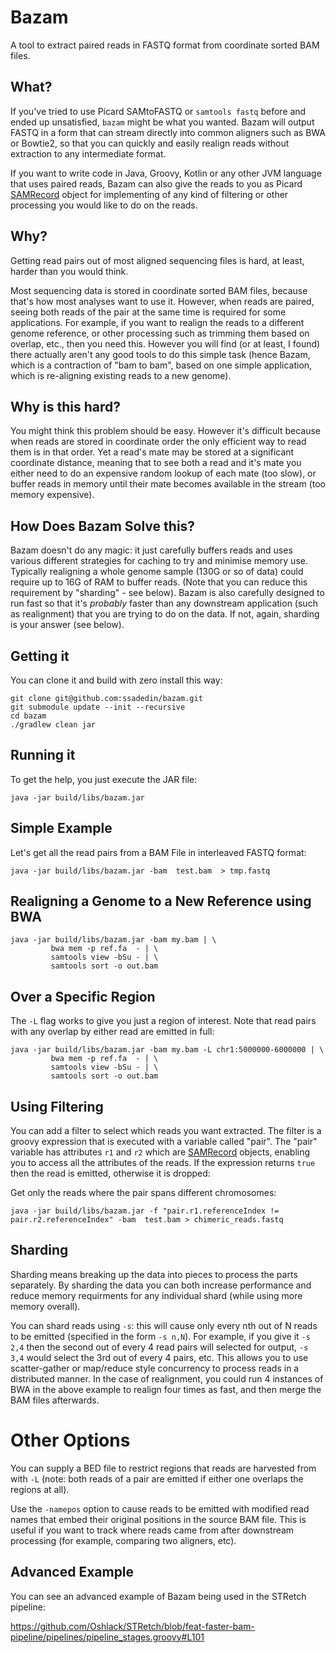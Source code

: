 # Bazam

A tool to extract paired reads in FASTQ format from coordinate sorted BAM files.

## What?

If you've tried to use Picard SAMtoFASTQ or `samtools fastq` before and 
ended up unsatisfied, `bazam` might be what you wanted. Bazam will output
FASTQ in a form that can stream directly into common aligners such as
BWA or Bowtie2, so that you can quickly and easily realign reads without
extraction to any intermediate format.

If you want to write code in Java, Groovy, Kotlin or any other JVM language
that uses paired reads, Bazam can also give the reads
to you as Picard [SAMRecord](https://samtools.github.io/htsjdk/javadoc/htsjdk/htsjdk/samtools/SAMRecord.html)
object for implementing of any kind of filtering or other processing you would
like to do on the reads.

## Why?

Getting read pairs out of most aligned sequencing files is hard, at least,
harder than you would think.

Most sequencing data is stored in coordinate sorted BAM files, because that's
how most analyses want to use it. However, when reads are paired, seeing both
reads of the pair at the same time is required for some applications. For
example, if you want to realign the reads to a different genome reference, or
other processing such as trimming them based on overlap, etc., then you need
this.  However you will find (or at least, I found) there actually aren't any good tools to do this
simple task (hence Bazam, which is a contraction of "bam to bam", based on one simple
application, which is re-aligning existing reads to a new genome).

## Why is this hard?

You might think this problem should be easy. However it's difficult because
when reads are stored in coordinate order the only efficient way to read them
is in that order. Yet a read's mate may be stored at a significant coordinate
distance, meaning that to see both a read and it's mate you either need to do
an expensive random lookup of each mate (too slow), or buffer reads in memory
until their mate becomes available in the stream (too memory expensive).

## How Does Bazam Solve this?

Bazam doesn't do any magic: it just carefully buffers reads and uses various
different strategies for caching to try and minimise memory use. Typically
realigning a whole genome sample (130G or so of data) could require up to 16G
of RAM to buffer reads. (Note that you can reduce this requirement by
"sharding" - see below). Bazam is also carefully designed to run fast
so that it's _probably_ faster than any downstream application (such as
realignment) that you are trying to do on the data. If not, again, sharding
is your answer (see below).

## Getting it

You can clone it and build with zero install this way:

```
git clone git@github.com:ssadedin/bazam.git
git submodule update --init --recursive
cd bazam
./gradlew clean jar
```

## Running it

To get the help, you just execute the JAR file:

```
java -jar build/libs/bazam.jar
```

## Simple Example

Let's get all the read pairs from a BAM File in interleaved FASTQ format:

```
java -jar build/libs/bazam.jar -bam  test.bam  > tmp.fastq
```

## Realigning a Genome to a New Reference using BWA

```
java -jar build/libs/bazam.jar -bam my.bam | \
         bwa mem -p ref.fa  - | \
         samtools view -bSu - | \
         samtools sort -o out.bam 
```

## Over a Specific Region

The `-L` flag works to give you just a region of interest. Note that read pairs with any overlap
by either read are emitted in full: 

```
java -jar build/libs/bazam.jar -bam my.bam -L chr1:5000000-6000000 | \
         bwa mem -p ref.fa  - | \
         samtools view -bSu - | \
         samtools sort -o out.bam 
```

## Using Filtering

You can add a filter to select which reads you want extracted. The filter is a
groovy expression that is executed with a variable called "pair". The "pair"
variable has attributes `r1` and `r2` which are
[SAMRecord](https://samtools.github.io/htsjdk/javadoc/htsjdk/htsjdk/samtools/SAMRecord.html)
objects, enabling you to access all the attributes of the reads. If the
expression returns `true` then the read is emitted, otherwise it is dropped:

Get only the reads where the pair spans different chromosomes:

```
java -jar build/libs/bazam.jar -f "pair.r1.referenceIndex != pair.r2.referenceIndex" -bam  test.bam > chimeric_reads.fastq
```

## Sharding

Sharding means breaking up the data into pieces to process the parts separately.
By sharding the data you can both increase performance and reduce memory requirments
for any individual shard (while using more memory overall).

You can shard reads using `-s`: this will cause only every nth out of N reads
to be emitted (specified in the form `-s n,N`). For example, if you give it `-s
2,4` then the second out of every 4 read pairs will selected for output, `-s
3,4` would select the 3rd out of every 4 pairs, etc.  This allows you to use
scatter-gather or map/reduce style concurrency to process reads in a
distributed manner. In the case of realignment, you could run 4 instances of 
BWA in the above example to realign four times as fast, and then merge the 
BAM files afterwards.

# Other Options

You can supply a BED file to restrict regions that reads are harvested from
with `-L` (note: both reads of a pair are emitted if either one overlaps the
regions at all). 

Use the `-namepos` option to cause reads to be emitted with modified read names
that embed their original positions in the source BAM file. This is useful if
you want to track where reads came from after downstream processing (for
example, comparing two aligners, etc).

## Advanced Example

You can see an advanced example of Bazam being used in the STRetch pipeline:

https://github.com/Oshlack/STRetch/blob/feat-faster-bam-pipeline/pipelines/pipeline_stages.groovy#L101


